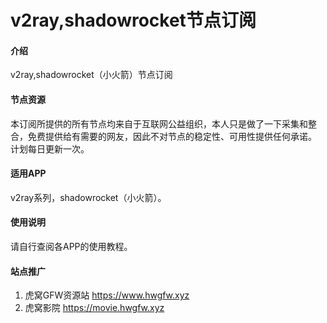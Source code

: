 ﻿# v2ray,shadowrocket节点订阅

#### 介绍
v2ray,shadowrocket（小火箭）节点订阅

#### 节点资源
本订阅所提供的所有节点均来自于互联网公益组织，本人只是做了一下采集和整合，免费提供给有需要的网友，因此不对节点的稳定性、可用性提供任何承诺。
计划每日更新一次。


#### 适用APP

v2ray系列，shadowrocket（小火箭）。

#### 使用说明

请自行查阅各APP的使用教程。

#### 站点推广
1. 虎窝GFW资源站 https://www.hwgfw.xyz
2. 虎窝影院 https://movie.hwgfw.xyz
